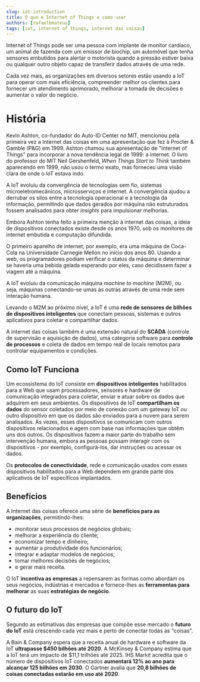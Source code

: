 ```yaml
---
slug: iot-introduction
title: O que é Internet of Things e como usar
authors: [rafaelbmateus]
tags: [iot, internet of things, internet das coisas]
---
```


Internet of Things pode ser uma pessoa com implante de monitor cardíaco,
um animal de fazenda com um emissor de biochip, um automóvel que tenha
sensores embutidos para alertar o motorista quando a pressão estiver baixa
ou qualquer outro objeto capaz de transferir dados através de uma rede.

Cada vez mais, as organizações em diversos setores estão usando a IoT para
operar com mais eficiência, compreender melhor os clientes para fornecer
um atendimento aprimorado, melhorar a tomada de decisões e aumentar o valor do negócio.

# História
Kevin Ashton, co-fundador do Auto-ID Center no MIT, mencionou pela primeira vez a
Internet das coisas em uma apresentação que fez à Procter & Gamble (P&G) em 1999.
Ashton chamou sua apresentação de "Internet of Things" para incorporar a nova tendência
legal de 1999: a internet. O livro do professor do MIT Neil Gershenfeld,
*When Things Start to Think* também aparecendo em 1999, não usou o termo exato,
mas forneceu uma visão clara de onde o IoT estava indo.

A IoT evoluiu da convergência de tecnologias sem fio, sistemas microeletromecânicos,
microsserviços e internet. A convergência ajudou a derrubar os silos entre a tecnologia
operacional e a tecnologia da informação, permitindo que dados gerados por máquina não
estruturados fossem analisados para obter *insights* para impulsionar melhorias.

Embora Ashton tenha feito a primeira menção à internet das coisas, a ideia de
dispositivos conectados existe desde os anos 1970, sob os monitores de
internet embutida e computação difundida.

O primeiro aparelho de internet, por exemplo, era uma máquina de Coca-Cola na
Universidade Carnegie Mellon no início dos anos 80. Usando a web,
os programadores podiam verificar o status da máquina e determinar
se haveria uma bebida gelada esperando por eles, caso decidissem fazer a viagem até a máquina.

A IoT evoluiu da comunicação máquina *machine to machine* (M2M), ou seja,
máquinas conectando-se umas às outras através de uma rede sem interação humana.

Levando o M2M ao próximo nível, a IoT é uma
**rede de sensores de bilhões de dispositivos inteligentes**
que conectam pessoas, sistemas e outros aplicativos para coletar e compartilhar dados.

A internet das coisas também é uma extensão natural do
**SCADA** (controle de supervisão e aquisição de dados),
uma categoria software para **controle de processos** e coleta de dados
em tempo real de locais remotos para controlar equipamentos e condições.

## Como IoT Funciona
Um ecossistema do IoT consiste em **dispositivos inteligentes** habilitados
para a Web que usam processadores, sensores e hardware de comunicação integrados para coletar,
enviar e atuar sobre os dados que adquirem em seus ambientes.
Os dispositivos de IoT **compartilham os dados** do sensor coletados por meio de
conexão com um gateway IoT ou outro dispositivo em que os dados são enviados para a
nuvem para serem analisados. Às vezes, esses dispositivos se comunicam com outros
dispositivos relacionados e agem com base nas informações que obtêm uns dos outros.
Os dispositivos fazem a maior parte do trabalho sem intervenção humana, embora as
pessoas possam interagir com os dispositivos - por exemplo, configurá-los,
dar instruções ou acessar os dados.

Os **protocolos de conectividade**, rede e comunicação usados com esses dispositivos
habilitados para a Web dependem em grande parte dos aplicativos de IoT específicos implantados.

## Benefícios
A Internet das coisas oferece uma série de **benefícios para as organizações**, permitindo-lhes:

- monitorar seus processos de negócios globais;
- melhorar a experiência do cliente;
- economizar tempo e dinheiro;
- aumentar a produtividade dos funcionários;
- integrar e adaptar modelos de negócios;
- tomar melhores decisões de negócios; 
- e gerar mais receita.

O IoT **incentiva as empresas** a repensarem as formas como abordam os seus negócios,
indústrias e mercados e fornece-lhes as **ferramentas para melhorar** as
suas **estratégias de negócio**.

## O futuro do IoT
Segundo as estimativas das empresas que compõe esse mercado o
**futuro do IoT** está crescendo cada vez mais e perto de conectar todas as "coisas".

A Bain & Company espera que a receita anual de hardware e software
da IoT **ultrapasse $450 bilhões até 2020**.
A McKinsey & Company estima que a IoT terá um impacto de $11,1 trilhões até 2025.
IHS Markit acredita que o número de dispositivos IoT conectados
**aumentará 12% ao ano para alcançar 125 bilhões em 2030**.
O Gartner avalia que **20,8 bilhões de coisas conectadas estarão em uso até 2020**.
